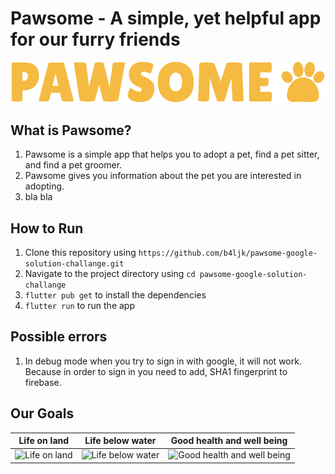 # Pawsome - A simple, yet helpful app for our furry friends

<a href="https://github.com/b4ljk/pawsome-google-solution-challange">
    <img src="https://raw.githubusercontent.com/b4ljk/pawsome-google-solution-challange/main/assets/images/logo.png" alt="Logo">
</a>

## What is Pawsome?

1. Pawsome is a simple app that helps you to adopt a pet, find a pet sitter, and find a pet groomer.
2. Pawsome gives you information about the pet you are interested in adopting.
3. bla bla

## How to Run

1. Clone this repository using `https://github.com/b4ljk/pawsome-google-solution-challange.git`
2. Navigate to the project directory using `cd pawsome-google-solution-challange`
3. `flutter pub get` to install the dependencies
4. `flutter run` to run the app

## Possible errors

1. In debug mode when you try to sign in with google, it will not work. Because
in order to sign in you need to add, SHA1 fingerprint to firebase.

## Our Goals

Life on land               | Life below water             |  Good health and well being
:-------------------------:|:-------------------------:|:-------------------------:
![Life on land](https://developers.google.com/static/community/images/gdsc-solution-challenge/goal-15_480.png)|![Life below water](https://developers.google.com/static/community/images/gdsc-solution-challenge/goal-14_480.png)|![Good health and well being](https://developers.google.com/static/community/images/gdsc-solution-challenge/goal-03_480.png)
